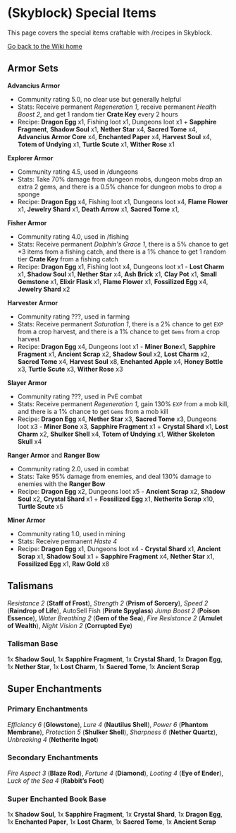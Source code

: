 # (Skyblock) Special Items
This page covers the special items craftable with /recipes in Skyblock.

[Go back to the Wiki home](README.md)
## Armor Sets
**Advancius Armor**
 - Community rating 5.0, no clear use but generally helpful
 - Stats: Receive permanent *Regeneration 1*, receive permanent *Health Boost 2*, and get 1 random tier **Crate Key** every 2 hours
 - Recipe: **Dragon Egg** x1, Fishing loot x1, Dungeons loot x1 + **Sapphire Fragment**, **Shadow Soul** x1, **Nether Star** x4, **Sacred Tome** x4, **Advancius Armor Core** x4, **Enchanted Paper** x4, **Harvest Soul** x4, **Totem of Undying** x1, **Turtle Scute** x1, **Wither Rose** x1

**Explorer Armor**
 - Community rating 4.5, used in /dungeons
 - Stats: Take 70% damage from dungeon mobs, dungeon mobs drop an extra 2 gems, and there is a 0.5% chance for dungeon mobs to drop a sponge
 - Recipe: **Dragon Egg** x4, Fishing loot x1, Dungeons loot x4, **Flame Flower** x1, **Jewelry Shard** x1, **Death Arrow** x1, **Sacred Tome** x1,

**Fisher Armor**
 - Community rating 4.0, used in /fishing
 - Stats: Receive permanent *Dolphin's Grace 1*, there is a 5% chance to get *3 items from a fishing catch, and there is a 1% chance to get 1 random tier **Crate Key** from a fishing catch
 - Recipe: **Dragon Egg** x1, Fishing loot x4, Dungeons loot x1 - **Lost Charm** x1, **Shadow Soul** x1, **Nether Star** x4, **Ash Brick** x1, **Clay Pot** x1, **Small Gemstone** x1, **Elixir Flask** x1, **Flame Flower** x1, **Fossilized Egg** x4, **Jewelry Shard** x2

**Harvester Armor**
 - Community rating ???, used in farming
 - Stats: Receive permanent *Saturation 1*, there is a 2% chance to get `EXP` from a crop harvest, and there is a 1% chance to get `Gems` from a crop harvest
 - Recipe: **Dragon Egg** x4, Dungeons loot x1 - **Miner Bone**x1, **Sapphire Fragment** x1, **Ancient Scrap** x2, **Shadow Soul** x2, **Lost Charm** x2, **Sacred Tome** x4, **Harvest Soul** x8, **Enchanted Apple** x4, **Honey Bottle** x3, **Turtle Scute** x3, **Wither Rose** x3

**Slayer Armor**
 - Community rating ???, used in PvE combat
 - Stats: Receive permanent *Regeneration 1*, gain 130% `EXP` from a mob kill, and there is a 1% chance to get `Gems` from a mob kill
 - Recipe: **Dragon Egg** x4, **Nether Star** x3, **Sacred Tome** x3, Dungeons loot x3 - **Miner Bone** x3, **Sapphire Fragment** x1 + **Crystal Shard** x1, **Lost Charm** x2, **Shulker Shell** x4, **Totem of Undying** x1, **Wither Skeleton Skull** x4

**Ranger Armor** and **Ranger Bow**
 - Community rating 2.0, used in combat
 - Stats: Take 95% damage from enemies, and deal 130% damage to enemies with the **Ranger Bow**
 - Recipe: **Dragon Egg** x2, Dungeons loot x5 - **Ancient Scrap** x2, **Shadow Soul** x2, **Crystal Shard** x1 + **Fossilized Egg** x1, **Netherite Scrap** x10, **Turtle Scute** x5

**Miner Armor**
 - Community rating 1.0, used in mining
 - Stats: Receive permanent *Haste 4*
 - Recipe: **Dragon Egg** x1, Dungeons loot x4 - **Crystal Shard** x1, **Ancient Scrap** x1, **Shadow Soul** x1 + **Sapphire Fragment** x4, **Nether Star** x1, **Fossilized Egg** x1, **Raw Gold** x8

## Talismans
*Resistance 2* (**Staff of Frost**), *Strength 2* (**Prism of Sorcery**), *Speed 2* (**Raindrop of Life**), AutoSell Fish (**Pirate Spyglass**)
*Jump Boost 2* (**Poison Essence**), *Water Breathing 2* (**Gem of the Sea**), *Fire Resistance 2* (**Amulet of Wealth**), *Night Vision 2* (**Corrupted Eye**)
### Talisman Base
1x **Shadow Soul**, 1x **Sapphire Fragment**, 1x **Crystal Shard**, 1x **Dragon Egg**, 1x **Nether Star**, 1x **Lost Charm**, 1x **Sacred Tome**, 1x **Ancient Scrap**
## Super Enchantments
### Primary Enchantments
*Efficiency 6* (**Glowstone**), *Lure 4* (**Nautilus Shell**), *Power 6* (**Phantom Membrane**), *Protection 5* (**Shulker Shell**), *Sharpness 6* (**Nether Quartz**), *Unbreaking 4* (**Netherite Ingot**)
### Secondary Enchantments
*Fire Aspect 3* (**Blaze Rod**), *Fortune 4* (**Diamond**), *Looting 4* (**Eye of Ender**), *Luck of the Sea 4* (**Rabbit’s Foot**)
### Super Enchanted Book Base
1x **Shadow Soul**, 1x **Sapphire Fragment**, 1x **Crystal Shard**, 1x **Dragon Egg**, 1x **Enchanted Paper**, 1x **Lost Charm**, 1x **Sacred Tome**, 1x **Ancient Scrap**
